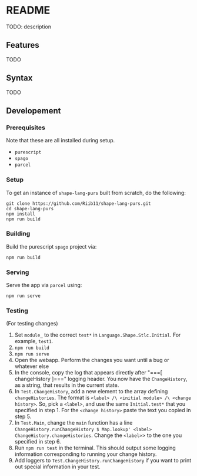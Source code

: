 # README

TODO: description

## Features

TODO

## Syntax

TODO

## Developement

### Prerequisites

Note that these are all installed during setup.

- `purescript`
- `spago`
- `parcel`

### Setup

To get an instance of `shape-lang-purs` built from scratch, do the following:

```
git clone https://github.com/Riib11/shape-lang-purs.git
cd shape-lang-purs
npm install
npm run build
```

### Building

Build the purescript `spago` project via:

```
npm run build
```

### Serving

Serve the app via `parcel` using:

```
npm run serve
```

### Testing 

(For testing changes)

1. Set `module_` to the correct `test*` in `Language.Shape.Stlc.Initial`. For example, `test1`.
2. `npm run build`
3. `npm run serve`
4. Open the webapp. Perform the changes you want until a bug or whatever else
5. In the console, copy the log that appears directly after "===[ changeHistory ]===" logging header. You now have the  `ChangeHistory`, as a string, that results in the current state.
6. In `Test.ChangeHistory`, add a new element to the array defining `changeHistories`. The format is `<label> /\ <initial module> /\ <change history>`. So, pick a `<label>`, and use the same `Initial.test*` that you specified in step 1. For the `<change history>` paste the text you copied in step 5.
7. In `Test.Main`, change the `main` function has a line `ChangeHistory.runChangeHistory $ Map.lookup' <label> ChangeHistory.changeHistories`. Change the `<label>`> to the one you specified in step 6.
8. Run `npm run test` in the terminal. This should output some logging information corresponding to running your change history.
9. Add loggers to `Test.ChangeHistory.runChangeHistory` if you want to print out special information in your test.